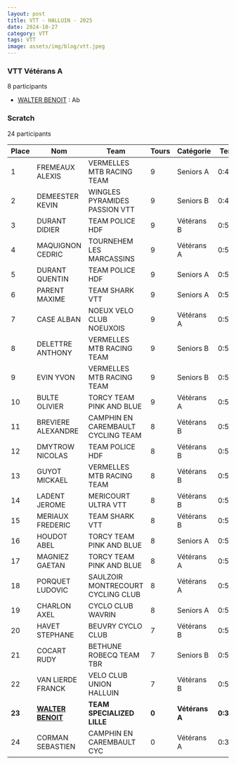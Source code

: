```yaml
---
layout: post
title: VTT - HALLUIN - 2025
date: 2024-10-27
category: VTT
tags: VTT
image: assets/img/blog/vtt.jpeg
---
```


### VTT Vétérans A
8 participants
- [WALTER BENOIT](https://teamspecializedlille.github.io/works/walterbenoit) : Ab

### Scratch
24 participants

| Place | Nom | Team | Tours | Catégorie | Temps |
|---|---|---|---|---|---|
| 1 | FREMEAUX ALEXIS | VERMELLES MTB RACING TEAM | 9 | Seniors A | 0:49:37 | 
| 2 | DEMEESTER KEVIN | WINGLES PYRAMIDES PASSION VTT | 9 | Seniors B | 0:49:37 | 
| 3 | DURANT DIDIER | TEAM POLICE HDF | 9 | Vétérans B | 0:51:11 | 
| 4 | MAQUIGNON CEDRIC | TOURNEHEM LES MARCASSINS | 9 | Vétérans A | 0:52:21 | 
| 5 | DURANT QUENTIN | TEAM POLICE HDF | 9 | Seniors A | 0:52:40 | 
| 6 | PARENT MAXIME | TEAM SHARK VTT | 9 | Seniors A | 0:54:1 | 
| 7 | CASE ALBAN | NOEUX VELO CLUB NOEUXOIS | 9 | Vétérans A | 0:54:21 | 
| 8 | DELETTRE ANTHONY | VERMELLES MTB RACING TEAM | 9 | Seniors B | 0:55:35 | 
| 9 | EVIN YVON | VERMELLES MTB RACING TEAM | 9 | Seniors B | 0:55:42 | 
| 10 | BULTE OLIVIER | TORCY TEAM PINK AND BLUE | 9 | Vétérans A | 0:55:57 | 
| 11 | BREVIERE ALEXANDRE | CAMPHIN EN CAREMBAULT CYCLING TEAM | 8 | Vétérans B | 0:50:7 | 
| 12 | DMYTROW NICOLAS | TEAM POLICE HDF | 8 | Vétérans B | 0:50:49 | 
| 13 | GUYOT MICKAEL | VERMELLES MTB RACING TEAM | 8 | Vétérans B | 0:51:15 | 
| 14 | LADENT JEROME | MERICOURT ULTRA VTT | 8 | Vétérans B | 0:52:54 | 
| 15 | MERIAUX FREDERIC | TEAM SHARK VTT | 8 | Vétérans B | 0:54:3 | 
| 16 | HOUDOT ABEL | TORCY TEAM PINK AND BLUE | 8 | Seniors A | 0:54:8 | 
| 17 | MAGNIEZ GAETAN | TORCY TEAM PINK AND BLUE | 8 | Vétérans A | 0:54:16 | 
| 18 | PORQUET LUDOVIC | SAULZOIR MONTRECOURT CYCLING CLUB | 8 | Vétérans A | 0:54:53 | 
| 19 | CHARLON AXEL | CYCLO CLUB WAVRIN | 8 | Seniors A | 0:54:59 | 
| 20 | HAVET STEPHANE | BEUVRY CYCLO CLUB | 7 | Vétérans B | 0:50:51 | 
| 21 | COCART RUDY | BETHUNE ROBECQ TEAM TBR | 7 | Seniors B | 0:52:3 | 
| 22 | VAN LIERDE FRANCK | VELO CLUB UNION HALLUIN | 7 | Vétérans B | 0:56:51 | 
| **23** | **[WALTER BENOIT](https://teamspecializedlille.github.io/works/walterbenoit)** | **TEAM SPECIALIZED LILLE** | **0** | **Vétérans A** | **0:38:53** | 
| 24 | CORMAN SEBASTIEN | CAMPHIN EN CAREMBAULT CYC | 0 | Vétérans A | 0:38:53 | 
